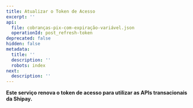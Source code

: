 ```yaml
---
title: Atualizar o Token de Acesso
excerpt: ''
api:
  file: cobranças-pix-com-expiração-variável.json
  operationId: post_refresh-token
deprecated: false
hidden: false
metadata:
  title: ''
  description: ''
  robots: index
next:
  description: ''
---
```

**Este serviço renova o token de acesso para utilizar as APIs transacionais da Shipay.**